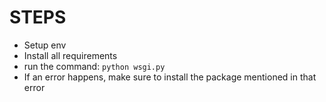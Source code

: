 
# STEPS
* Setup env
* Install all requirements
* run the command: ``` python wsgi.py ```
* If an error happens, make sure to install the package mentioned in that error
